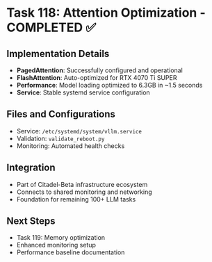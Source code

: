 # Task 118: Attention Optimization - COMPLETED ✅

## Implementation Details
- **PagedAttention**: Successfully configured and operational
- **FlashAttention**: Auto-optimized for RTX 4070 Ti SUPER
- **Performance**: Model loading optimized to 6.3GB in ~1.5 seconds
- **Service**: Stable systemd service configuration

## Files and Configurations
- Service: `/etc/systemd/system/vllm.service`
- Validation: `validate_reboot.py`
- Monitoring: Automated health checks

## Integration
- Part of Citadel-Beta infrastructure ecosystem
- Connects to shared monitoring and networking
- Foundation for remaining 100+ LLM tasks

## Next Steps
- Task 119: Memory optimization
- Enhanced monitoring setup
- Performance baseline documentation
